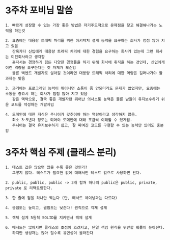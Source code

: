 # 3주차 포비님 말씀
    1. 빠르게 성장할 수 있는 가장 좋은 방법은 자기주도적으로 문제점을 찾고 해결해나가는 노력을 하는것 

    2. 요즘에는 대용랑 트래픽 처리를 위한 아키텍처 설계 능력을 요구하는 회사가 점점 많아 지고 있음
       간혹가다 신입에게 대용량 트래픽 처리에 대한 경험을 요구하는 회사가 있는데 그런 회사는 미친회사라고 생각함
       혼자서는 경험하기 힘든 다양한 경험들을 하기 위해 회사에 취직을 하는 것인데, 신입에게 이런 역량을 요구한다는 것 자체가 모순임
       물론 백엔드 개발자로 살아갈 것이라면 대용량 트래픽 처리에 대한 역량은 길러나가야 할 과제는 맞음
   
    3. 과거에는 프로그래밍 능력이 뛰어나면 소통이 좀 안되더라도 문제가 없었지만, 요즘에는 소통을 중요시 하는 회사가 점점 많아 지고 있음
       같은 맥락으로, 결국 좋은 개발자란 뛰어난 의사소통 능력은 물론 남들이 유지보수하기 쉬운 코드를 작성하는 개발자임
   
    4. 도메인에 대한 지식은 주니어가 갖추어야 하는 역량이라고 생각하지 않음. 
       최소 3~5년차 정도는 되어야 도메인에 대해 조금씩 이해할 수 있게됨.
       주니어는 결국 유지보수하기 쉽고, 잘 짜여진 코드를 구현할 수 있는 능력만 있어도 충분함

# 3주차 핵심 주제 (클래스 분리)
    1. 테스트 값은 많으면 많을 수록 좋은 것인가?
       그렇지 않다. 테스트가 필요한 값에 대해서만 테스트 값으로 사용하면 된다.

    2. public, public, public -> 3개 합쳐 하나의 public은 public, private, private 로 리팩토링한다.

    3. 한 줄에 점을 하나만 찍는다 (단, 메서드 체이닝과는 다르다)

    4. 응집도는 높이고, 결합도는 낮춘다! 원칙으로 객체 설계

    5. 객체 설계 5원칙 SOLID를 지키면서 객체 설계

    6. 메서드는 많아지면 클래스의 초점이 흐려지고, 단일 책임 원칙을 위반할 확률이 높아진다.
       하지만 생성자는 많아 질수록 유연성이 올라간다
